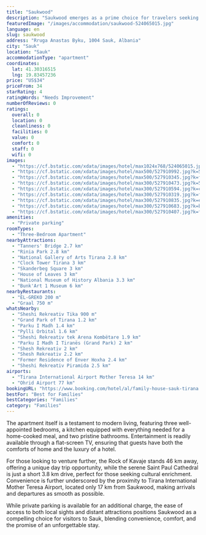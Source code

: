 ```yaml
---
title: "Saukwood"
description: "Saukwood emerges as a prime choice for travelers seeking comfort and convenience in the heart of Sauk."
featuredImage: "/images/accommodation/saukwood-524065015.jpg"
language: en
slug: saukwood
address: "Rruga Anastas Byku, 1004 Sauk, Albania"
city: "Sauk"
location: "Sauk"
accommodationType: "apartment"
coordinates:
  lat: 41.30316515
  lng: 19.83457236
price: "US$34"
priceFrom: 34
starRating: 4
ratingWords: "Needs Improvement"
numberOfReviews: 0
ratings:
  overall: 0
  location: 0
  cleanliness: 0
  facilities: 0
  value: 0
  comfort: 0
  staff: 0
  wifi: 0
images:
  - "https://cf.bstatic.com/xdata/images/hotel/max1024x768/524065015.jpg?k=44a511e957bcf71539b083419504a3616b5dabc1d07150d2256555409a087351&o=&hp=1"
  - "https://cf.bstatic.com/xdata/images/hotel/max500/527910992.jpg?k=53f985d44542f15265fa6c2c25f0f91375b46c635939fd7734d84ccbb39de77a&o=&hp=1"
  - "https://cf.bstatic.com/xdata/images/hotel/max500/527910345.jpg?k=f7a1110696bac86bb102094ef87b2f45ad2e0d0205bd401943c1744307b83ab5&o=&hp=1"
  - "https://cf.bstatic.com/xdata/images/hotel/max300/527910473.jpg?k=59c6c02ca66c37c5ef019923220e9959006d06c409259f7bba8f461189c6340a&o=&hp=1"
  - "https://cf.bstatic.com/xdata/images/hotel/max300/527910594.jpg?k=c784f69e04daadf13b90fde6acdc19db745692745b1932f5c1426d5de1796a59&o=&hp=1"
  - "https://cf.bstatic.com/xdata/images/hotel/max300/527910319.jpg?k=f5c6b46836a6b2cad922a3273b839499a95f75060713664930ffa1397da13eaf&o=&hp=1"
  - "https://cf.bstatic.com/xdata/images/hotel/max300/527910835.jpg?k=ecfc763705c98d9032ef7d30ae4eb5c29a6e718354a754eefadb5edefde2dbcd&o=&hp=1"
  - "https://cf.bstatic.com/xdata/images/hotel/max300/527910683.jpg?k=b268d0d241ddf6dbed82ddc8d1400772402e49d8ce0030c0b18ef2aa497f22ac&o=&hp=1"
  - "https://cf.bstatic.com/xdata/images/hotel/max300/527910407.jpg?k=f734cc42eb764e987440e531f9bdba8a34a8aec0ebd14f6873e3219268431800&o=&hp=1"
amenities:
  - "Private parking"
roomTypes:
  - "Three-Bedroom Apartment"
nearbyAttractions:
  - "Tanners' Bridge 2.7 km"
  - "Rinia Park 2.8 km"
  - "National Gallery of Arts Tirana 2.8 km"
  - "Clock Tower Tirana 3 km"
  - "Skanderbeg Square 3 km"
  - "House of Leaves 3 km"
  - "National Museum of History Albania 3.3 km"
  - "Bunk'Art 1 Museum 6 km"
nearbyRestaurants:
  - "EL-GREKO 200 m"
  - "Graal 750 m"
whatsNearby:
  - "Sheshi Rekreativ Tika 900 m"
  - "Grand Park of Tirana 1.2 km"
  - "Parku I Madh 1.4 km"
  - "Pylli Orbital 1.6 km"
  - "Sheshi Rekreativ tek Arena Kombëtare 1.9 km"
  - "Parku I Madh I Tiranës (Grand Park) 2 km"
  - "Shesh Rekreativ 2 km"
  - "Shesh Rekreativ 2.2 km"
  - "Former Residence of Enver Hoxha 2.4 km"
  - "Sheshi Rekreativ Piramida 2.5 km"
airports:
  - "Tirana International Airport Mother Teresa 14 km"
  - "Ohrid Airport 77 km"
bookingURL: "https://www.booking.com/hotel/al/family-house-sauk-tirana.en-gb.html?aid=8035640"
bestFor: "Best for Families"
bestCategories: "Families"
category: "Families"
---
```


The apartment itself is a testament to modern living, featuring three well-appointed bedrooms, a kitchen equipped with everything needed for a home-cooked meal, and two pristine bathrooms. Entertainment is readily available through a flat-screen TV, ensuring that guests have both the comforts of home and the luxury of a hotel.

For those looking to venture further, the Rock of Kavaje stands 46 km away, offering a unique day trip opportunity, while the serene Saint Paul Cathedral is just a short 3.8 km drive, perfect for those seeking cultural enrichment. Convenience is further underscored by the proximity to Tirana International Mother Teresa Airport, located only 17 km from Saukwood, making arrivals and departures as smooth as possible.

While private parking is available for an additional charge, the ease of access to both local sights and distant attractions positions Saukwood as a compelling choice for visitors to Sauk, blending convenience, comfort, and the promise of an unforgettable stay.